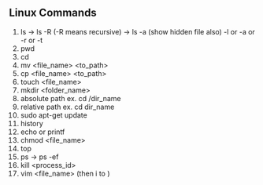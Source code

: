 ## Linux Commands
1. ls -> ls -R (-R means recursive) -> ls -a (show hidden file also) -l or -a or -r or -t
2. pwd
3. cd
4. mv <file_name> <to_path>
5. cp <file_name> <to_path>
6. touch <file_name>
7. mkdir <folder_name>
8. absolute path ex. cd /dir_name
9. relative path ex. cd dir_name
10. sudo apt-get update
11. history
12. echo or printf
13. chmod <permision digit> <file_name>
14. top
15. ps -> ps -ef
16. kill <process_id>
17. vim <file_name> (then i to )